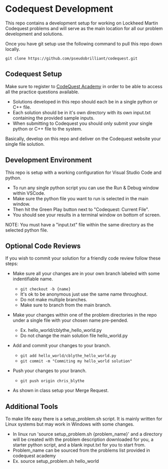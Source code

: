 # Codequest Development
This repo contains a development setup for working on Lockheed Martin Codequest problems and
will serve as the main location for all our problem development and solutions.

Once you have git setup use the following command to pull this repo down locally.

`git clone https://github.com/pseudobrilliant/codequest.git`

## Codequest Setup

Make sure to register to [CodeQuest Academy](https://lmcodequestacademy.com/) in order to be able to access all the practice questions available. 
- Solutions developed in this repo should each be in a single python or C++ file.
- Each solution should be in it's own directory with its own input.txt containing the provided sample inputs.
- When submitting to Codequest you should only submit your single python or C++ file to the system. 

Basically, develop on this repo and deliver on the Codequest website your single file solution.

## Development Environment
This repo is setup with a working configuration for Visual Studio Code and python. 
- To run any single python script you can use the Run & Debug window within VSCode.
- Make sure the python file you want to run is selected in the main window.
- Then hit the Green Play button next to "Codequest: Current File". 
- You should see your results in a terminal window on bottom of screen.

NOTE: You must have a "input.txt" file within the same directory as the selected python file.

## Optional Code Reviews
If you wish to commit your solution for a friendly code review follow these steps:

- Make sure all your changes are in your own branch labeled with some indentifiable name.

  - `git checkout -b {name}`
  - It's ok to be anonymous just use the same name throughout.
  - Do not make multiple branches.
  - Make sure to branch from the main branch.
- Make your changes within one of the problem directories in the repo under a single file with your chosen name pre-pended.
  - Ex. hello_world/cblythe_hello_world.py
  - Do not change the main solution file hello_world.py
- Add and commit your changes to your branch.
  - `git add hello_world/cblythe_hello_world.py`
  - `git commit -m "Commiting my hello_world solution"`
- Push your changes to your branch.
  - `git push origin chris_blythe`
- As shown in class setup your Merge Request.


## Additional Tools
To make life easy there is a setup_problem.sh script. It is mainly written for Linux systems but may work in Windows with some changes. 

- In linux run 'source setup_problem.sh {problem_name}' and a directory will be created with the problem description downloaded for you, a starter python script, and a blank input.txt for you to start from. 
- Problem_name can be sourced from the problems list provided in codequest academy 
- Ex. source setup_problem.sh hello_world


